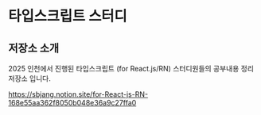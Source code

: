 # 타입스크립트 스터디

## 저장소 소개

2025 인천에서 진행된 타입스크립트 (for React.js/RN) 스터디원들의 공부내용 정리 저장소 입니다.

https://sbjang.notion.site/for-React-js-RN-168e55aa362f8050b048e36a9c27ffa0

